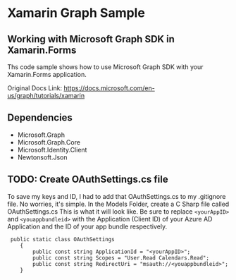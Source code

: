 # Xamarin Graph Sample
## Working with Microsoft Graph SDK in Xamarin.Forms

Ths code sample shows how to use Microsoft Graph SDK with your Xamarin.Forms application.

Original Docs Link: https://docs.microsoft.com/en-us/graph/tutorials/xamarin

## Dependencies
- Microsoft.Graph
- Microsoft.Graph.Core
- Microsoft.Identity.Client
- Newtonsoft.Json

## TODO: Create OAuthSettings.cs file
To save my keys and ID, I had to add that OAuthSettings.cs to my .gitignore file.
No worries, it's simple.
In the Models Folder, create a C Sharp file called OAuthSettings.cs
This is what it will look like. Be sure to replace `<yourAppID>` and `<youappbundleid>` with the Application (Client ID) of your Azure AD Application and the ID of your app bundle respectively.

     public static class OAuthSettings
        {
            public const string ApplicationId = "<yourAppID>";
            public const string Scopes = "User.Read Calendars.Read";
            public const string RedirectUri = "msauth://<youappbundleid>";
        }